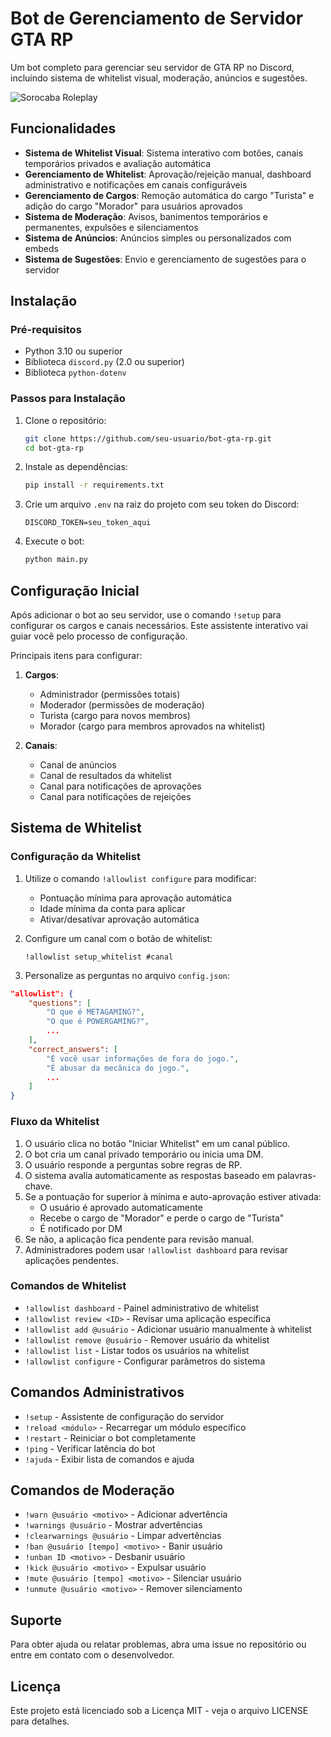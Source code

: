 # Bot de Gerenciamento de Servidor GTA RP

Um bot completo para gerenciar seu servidor de GTA RP no Discord, incluindo sistema de whitelist visual, moderação, anúncios e sugestões.

![Sorocaba Roleplay](https://i.imgur.com/example.png)

## Funcionalidades

- **Sistema de Whitelist Visual**: Sistema interativo com botões, canais temporários privados e avaliação automática
- **Gerenciamento de Whitelist**: Aprovação/rejeição manual, dashboard administrativo e notificações em canais configuráveis
- **Gerenciamento de Cargos**: Remoção automática do cargo "Turista" e adição do cargo "Morador" para usuários aprovados
- **Sistema de Moderação**: Avisos, banimentos temporários e permanentes, expulsões e silenciamentos
- **Sistema de Anúncios**: Anúncios simples ou personalizados com embeds
- **Sistema de Sugestões**: Envio e gerenciamento de sugestões para o servidor

## Instalação

### Pré-requisitos

- Python 3.10 ou superior
- Biblioteca `discord.py` (2.0 ou superior)
- Biblioteca `python-dotenv`

### Passos para Instalação

1. Clone o repositório:
   ```bash
   git clone https://github.com/seu-usuario/bot-gta-rp.git
   cd bot-gta-rp
   ```

2. Instale as dependências:
   ```bash
   pip install -r requirements.txt
   ```

3. Crie um arquivo `.env` na raiz do projeto com seu token do Discord:
   ```
   DISCORD_TOKEN=seu_token_aqui
   ```

4. Execute o bot:
   ```bash
   python main.py
   ```

## Configuração Inicial

Após adicionar o bot ao seu servidor, use o comando `!setup` para configurar os cargos e canais necessários. Este assistente interativo vai guiar você pelo processo de configuração.

Principais itens para configurar:

1. **Cargos**: 
   - Administrador (permissões totais)
   - Moderador (permissões de moderação)
   - Turista (cargo para novos membros)
   - Morador (cargo para membros aprovados na whitelist)

2. **Canais**:
   - Canal de anúncios
   - Canal de resultados da whitelist
   - Canal para notificações de aprovações
   - Canal para notificações de rejeições

## Sistema de Whitelist

### Configuração da Whitelist

1. Utilize o comando `!allowlist configure` para modificar:
   - Pontuação mínima para aprovação automática
   - Idade mínima da conta para aplicar
   - Ativar/desativar aprovação automática

2. Configure um canal com o botão de whitelist:
   ```
   !allowlist setup_whitelist #canal
   ```

3. Personalize as perguntas no arquivo `config.json`:

```json
"allowlist": {
    "questions": [
        "O que é METAGAMING?",
        "O que é POWERGAMING?",
        ...
    ],
    "correct_answers": [
        "É você usar informações de fora do jogo.",
        "É abusar da mecânica do jogo.",
        ...
    ]
}
```

### Fluxo da Whitelist

1. O usuário clica no botão "Iniciar Whitelist" em um canal público.
2. O bot cria um canal privado temporário ou inicia uma DM.
3. O usuário responde a perguntas sobre regras de RP.
4. O sistema avalia automaticamente as respostas baseado em palavras-chave.
5. Se a pontuação for superior à mínima e auto-aprovação estiver ativada:
   - O usuário é aprovado automaticamente
   - Recebe o cargo de "Morador" e perde o cargo de "Turista"
   - É notificado por DM
6. Se não, a aplicação fica pendente para revisão manual.
7. Administradores podem usar `!allowlist dashboard` para revisar aplicações pendentes.

### Comandos de Whitelist

- `!allowlist dashboard` - Painel administrativo de whitelist
- `!allowlist review <ID>` - Revisar uma aplicação específica
- `!allowlist add @usuário` - Adicionar usuário manualmente à whitelist
- `!allowlist remove @usuário` - Remover usuário da whitelist
- `!allowlist list` - Listar todos os usuários na whitelist
- `!allowlist configure` - Configurar parâmetros do sistema

## Comandos Administrativos

- `!setup` - Assistente de configuração do servidor
- `!reload <módulo>` - Recarregar um módulo específico
- `!restart` - Reiniciar o bot completamente
- `!ping` - Verificar latência do bot
- `!ajuda` - Exibir lista de comandos e ajuda

## Comandos de Moderação

- `!warn @usuário <motivo>` - Adicionar advertência
- `!warnings @usuário` - Mostrar advertências
- `!clearwarnings @usuário` - Limpar advertências
- `!ban @usuário [tempo] <motivo>` - Banir usuário
- `!unban ID <motivo>` - Desbanir usuário
- `!kick @usuário <motivo>` - Expulsar usuário
- `!mute @usuário [tempo] <motivo>` - Silenciar usuário
- `!unmute @usuário <motivo>` - Remover silenciamento

## Suporte

Para obter ajuda ou relatar problemas, abra uma issue no repositório ou entre em contato com o desenvolvedor.

## Licença

Este projeto está licenciado sob a Licença MIT - veja o arquivo LICENSE para detalhes.
